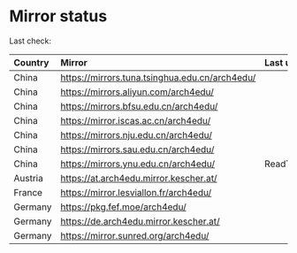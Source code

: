 <script src="./time.js"></script>
# Mirror status
Last check: <script type="text/javascript">localize(1695813271.649829);</script>

|Country|Mirror|Last update|
|:------|:-----|:----------|
|China|https://mirrors.tuna.tsinghua.edu.cn/arch4edu/|<script type="text/javascript">localize(1695796567);</script>|
|China|https://mirrors.aliyun.com/arch4edu/|<script type="text/javascript">localize(1695796567);</script>|
|China|https://mirrors.bfsu.edu.cn/arch4edu/|<script type="text/javascript">localize(1695623718);</script>|
|China|https://mirror.iscas.ac.cn/arch4edu/|<script type="text/javascript">localize(1695796567);</script>|
|China|https://mirrors.nju.edu.cn/arch4edu/|<script type="text/javascript">localize(1695753229);</script>|
|China|https://mirrors.sau.edu.cn/arch4edu/|<script type="text/javascript">localize(1695796567);</script>|
|China|https://mirrors.ynu.edu.cn/arch4edu/|ReadTimeout|
|Austria|https://at.arch4edu.mirror.kescher.at/|<script type="text/javascript">localize(1695796567);</script>|
|France|https://mirror.lesviallon.fr/arch4edu/|<script type="text/javascript">localize(1695753229);</script>|
|Germany|https://pkg.fef.moe/arch4edu/|<script type="text/javascript">localize(1695796567);</script>|
|Germany|https://de.arch4edu.mirror.kescher.at/|<script type="text/javascript">localize(1695796567);</script>|
|Germany|https://mirror.sunred.org/arch4edu/|<script type="text/javascript">localize(1695796567);</script>|

<script src="./tablefilter/tablefilter.js"></script>
<script src="./table.js"></script>
